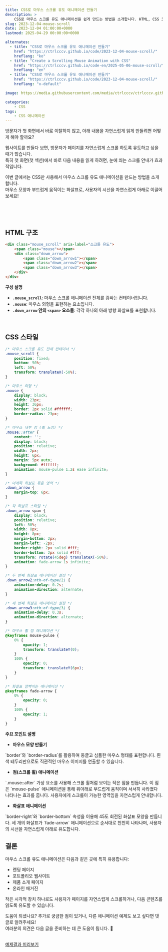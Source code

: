 ```yaml
---
title: CSS로 마우스 스크롤 유도 애니메이션 만들기
description: >  
    CSS로 마우스 스크롤 유도 애니메이션을 쉽게 만드는 방법을 소개합니다. HTML, CSS 코드 예제와 함께 자세히 설명합니다.
slug: 2023-12-04-mouse-scroll
date: 2023-12-04 01:00:00+0000
lastmod: 2025-04-29 00:00:00+0000

alternates:
  - title: "CSS로 마우스 스크롤 유도 애니메이션 만들기"
    href: "https://ctrlcccv.github.io/code/2023-12-04-mouse-scroll/"
    hreflang: "ko"
  - title: "Create a Scrolling Mouse Animation with CSS"
    href: "https://ctrlcccv.github.io/code-en/2025-05-06-mouse-scroll/"
    hreflang: "en"
  - title: "CSS로 마우스 스크롤 유도 애니메이션 만들기"
    href: "https://ctrlcccv.github.io/code/2023-12-04-mouse-scroll/"
    hreflang: "x-default"

image: https://media.githubusercontent.com/media/ctrlcccv/ctrlcccv.github.io/master/assets/img/post/2023-12-04-mouse-scroll.webp

categories:
    - CSS
tags:
    - CSS 애니메이션
---
```

방문자가 첫 화면에서 바로 이탈하지 않고, 아래 내용을 자연스럽게 읽게 만들려면 어떻게 해야 할까요?  

웹사이트를 만들다 보면, 방문자가 페이지를 자연스럽게 스크롤 하도록 유도하고 싶을 때가 많습니다.  
특히 첫 화면(첫 섹션)에서 바로 다음 내용을 읽게 하려면, 눈에 띄는 스크롤 안내가 효과적입니다.  

이번 글에서는 CSS만 사용해서 마우스 스크롤 유도 애니메이션을 만드는 방법을 소개합니다.  
마우스 모양과 부드럽게 움직이는 화살표로, 사용자의 시선을 자연스럽게 아래로 이끌어보세요!

<br>

<ins class="adsbygoogle"
     style="display:block; text-align:center;"
     data-ad-layout="in-article"
     data-ad-format="fluid"
     data-ad-client="ca-pub-8535540836842352"
     data-ad-slot="2974559225"></ins>
<script>
     (adsbygoogle = window.adsbygoogle || []).push({});
</script>


<br>

## HTML 구조
```html
<div class="mouse_scroll" aria-label="스크롤 유도">
    <span class="mouse"></span>
    <div class="dowm_arrow">
        <span class="dowm_arrow1"></span>
        <span class="dowm_arrow2"></span>
        <span class="dowm_arrow3"></span>
    </div>
</div>
```
**구성 설명**

- **`.mouse_scroll`**: 마우스 스크롤 애니메이션 전체를 감싸는 컨테이너입니다.
- **`.mouse`**: 마우스 외형을 표현하는 요소입니다.
- **`.down_arrow` 안의 `<span>` 요소들**: 각각 하나의 아래 방향 화살표를 표현합니다.

<br>

## CSS 스타일
```css
/* 마우스 스크롤 유도 전체 컨테이너 */
.mouse_scroll {
    position: fixed;
    bottom: 50%;
    left: 50%;
    transform: translateX(-50%);
}

/* 마우스 외형 */
.mouse {
    display: block;
    width: 23px;
    height: 36px;
    border: 2px solid #ffffff;
    border-radius: 23px;
}

/* 마우스 내부 점 (휠 느낌) */
.mouse::after {
    content: '';
    display: block;
    position: relative;
    width: 2px;
    height: 6px;
    margin: 5px auto;
    background: #ffffff;
    animation: mouse-pulse 1.2s ease infinite;
}

/* 아래쪽 화살표 묶음 영역 */
.down_arrow {
    margin-top: 6px;
}

/* 각 화살표 스타일 */
.down_arrow span {
    display: block;
    position: relative;
    left: 50%;
    width: 8px;
    height: 8px;
    margin-bottom: 2px;
    margin-left: -2px;
    border-right: 2px solid #fff;
    border-bottom: 2px solid #fff;
    transform: rotate(45deg) translateX(-50%);
    animation: fade-arrow 1s infinite;
}

/* 두 번째 화살표 애니메이션 설정 */
.down_arrow2:nth-of-type(2) {
    animation-delay: 0.2s;
    animation-direction: alternate;
}

/* 세 번째 화살표 애니메이션 설정 */
.down_arrow3:nth-of-type(3) {
    animation-delay: 0.3s;
    animation-direction: alternate;
}

/* 마우스 휠 점 애니메이션 */
@keyframes mouse-pulse {
    0% {
        opacity: 1;
        transform: translateY(0);
    }
    100% {
        opacity: 0;
        transform: translateY(6px);
    }
}

/* 화살표 깜빡이는 애니메이션 */
@keyframes fade-arrow {
    0% {
        opacity: 0;
    }
    100% {
        opacity: 1;
    }
}
```



<ins class="adsbygoogle"
     style="display:block; text-align:center;"
     data-ad-layout="in-article"
     data-ad-format="fluid"
     data-ad-client="ca-pub-8535540836842352"
     data-ad-slot="2974559225"></ins>
<script>
     (adsbygoogle = window.adsbygoogle || []).push({});
</script>



**주요 포인트 설명**

* **마우스 모양 만들기**  
<span class="txt">
`border`와 `border-radius`를 활용하여 둥글고 심플한 마우스 형태를 표현합니다.  
흰색 테두리만으로도 직관적인 마우스 이미지를 연출할 수 있습니다.
</span>

* **점(스크롤 휠) 애니메이션**  
<span class="txt">
`.mouse::after` 가상 요소를 사용해 스크롤 휠처럼 보이는 작은 점을 만듭니다.  
이 점은 `mouse-pulse` 애니메이션을 통해 위아래로 부드럽게 움직이며 서서히 사라졌다 나타나는 효과를 줍니다. 사용자에게 스크롤이 가능한 영역임을 자연스럽게 안내합니다.
</span>

* **화살표 애니메이션**  
<span class="txt">
`border-right`와 `border-bottom` 속성을 이용해 45도 회전된 화살표 모양을 만듭니다.  
세 개의 화살표가 `fade-arrow` 애니메이션으로 순서대로 천천히 나타나며, 사용자의 시선을 자연스럽게 아래로 유도합니다.  
</span>

<br>

## 결론

마우스 스크롤 유도 애니메이션은 다음과 같은 곳에 특히 유용합니다:
- 랜딩 페이지
- 포트폴리오 웹사이트
- 제품 소개 페이지
- 온라인 매거진

작은 시각적 장치 하나로도 사용자가 페이지를 자연스럽게 스크롤하거나, 다음 콘텐츠를 읽도록 유도할 수 있습니다.

도움이 되셨나요?
추가로 궁금한 점이 있거나, 다른 애니메이션 예제도 보고 싶다면 댓글로 알려주세요!  
여러분의 의견은 다음 글을 준비하는 데 큰 도움이 됩니다. 🙌

<br>

<div class="btn_wrap">
    <a target="_blank" href="https://ctrlcccv.github.io/ctrlcccv-demo/2023-12-04-mouse-scroll/">예제결과 미리보기</a>
</div>

